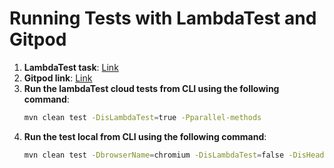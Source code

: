 # Running Tests with LambdaTest and Gitpod

1. **LambdaTest task**: [Link](https://drive.google.com/file/d/1us3iLKIu7O1DIL9q_6X-FMYvjA7oJRMM/view)
2. **Gitpod link**: [Link](https://gitpod.io/#https://github.com/Pomidorum1989/playwright-java)
3. **Run the lambdaTest cloud tests from CLI using the following command**:
   ```sh
   mvn clean test -DisLambdaTest=true -Pparallel-methods
4. **Run the test local from CLI using the following command**:
   ```sh
   mvn clean test -DbrowserName=chromium -DisLambdaTest=false -DisHeadless=true -Pparallel-classes

